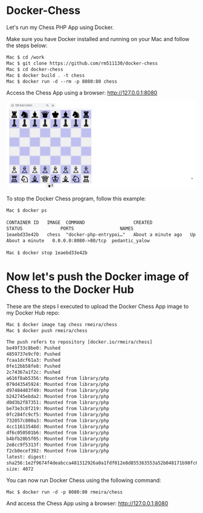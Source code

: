 # Docker-Chess

Let's run my Chess PHP App using Docker.

Make sure you have Docker installed and running on your Mac and follow the steps below:

```
Mac $ cd /work
Mac $ git clone https://github.com/rm511130/docker-chess
Mac $ cd docker-chess
Mac $ docker build . -t chess
Mac $ docker run -d --rm -p 8080:80 chess
```

Access the Chess App using a browser: http://127.0.0.1:8080

![](./chess.jpg)

To stop the Docker Chess program, follow this example:

```
Mac $ docker ps

CONTAINER ID   IMAGE  COMMAND                  CREATED              STATUS              PORTS                 NAMES
1eaebd33e42b   chess  "docker-php-entrypoi…"   About a minute ago   Up About a minute   0.0.0.0:8080->80/tcp  pedantic_yalow

Mac $ docker stop 1eaebd33e42b
```

# Now let's push the Docker image of Chess to the Docker Hub

These are the steps I executed to upload the Docker Chess App image to my Docker Hub repo:

```
Mac $ docker image tag chess rmeira/chess
Mac $ docker push rmeira/chess
```
```
The push refers to repository [docker.io/rmeira/chess]
be49f33c8be0: Pushed 
4859737e9cf0: Pushed 
fcaa1dcf61a3: Pushed 
0fe12bb58fe8: Pushed 
2c74367a1f2c: Pushed 
a616f8ab5356: Mounted from library/php 
079d43545924: Mounted from library/php 
d97484483f49: Mounted from library/php 
b242745ebda2: Mounted from library/php 
d0d3b2f87351: Mounted from library/php 
be73e3c8f219: Mounted from library/php 
0fc284fc9cf5: Mounted from library/php 
732057c800a3: Mounted from library/php 
4cc11613548d: Mounted from library/php 
df6c050501b6: Mounted from library/php 
b4bfb20b5f05: Mounted from library/php 
2e8cc9f5313f: Mounted from library/php 
f2cb0ecef392: Mounted from library/php 
latest: digest: sha256:1e2f9674f4deabcca481312926a0a1fdf012e8d855363553a52b048171b98fc6 size: 4072
```

You can now run Docker Chess using the following command:

```
Mac $ docker run -d -p 8080:80 rmeira/chess
```

And access the Chess App using a browser: http://127.0.0.1:8080






